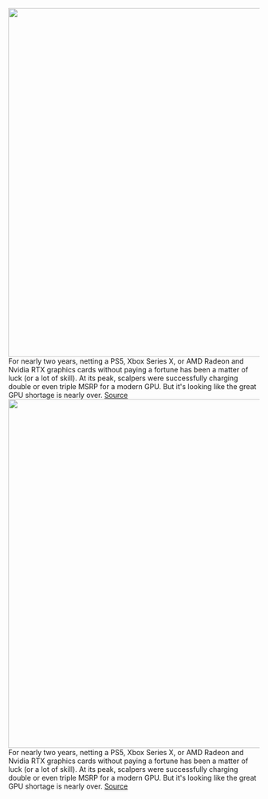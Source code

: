 <img src='https://cdn.vox-cdn.com/thumbor/iEMDPQNMOTCdV0S5S4oL-UvFIwY=/0x0:2040x1360/1200x800/filters:focal(857x517:1183x843)/cdn.vox-cdn.com/uploads/chorus_image/image/70766261/shollister_201117_4303_0003.0.0.jpg' width='700px' /><br/>
For nearly two years, netting a PS5, Xbox Series X, or AMD Radeon and Nvidia RTX graphics cards without paying a fortune has been a matter of luck (or a lot of skill). At its peak, scalpers were successfully charging double or even triple MSRP for a modern GPU. But it's looking like the great GPU shortage is nearly over.
<a href='https://www.theverge.com/2022/4/19/23031309/nvidia-amd-gpu-price-in-stock-retail-ebay'> Source <a/><img src='https://cdn.vox-cdn.com/thumbor/iEMDPQNMOTCdV0S5S4oL-UvFIwY=/0x0:2040x1360/1200x800/filters:focal(857x517:1183x843)/cdn.vox-cdn.com/uploads/chorus_image/image/70766261/shollister_201117_4303_0003.0.0.jpg' width='700px' /><br/>
For nearly two years, netting a PS5, Xbox Series X, or AMD Radeon and Nvidia RTX graphics cards without paying a fortune has been a matter of luck (or a lot of skill). At its peak, scalpers were successfully charging double or even triple MSRP for a modern GPU. But it's looking like the great GPU shortage is nearly over.
<a href='https://www.theverge.com/2022/4/19/23031309/nvidia-amd-gpu-price-in-stock-retail-ebay'> Source <a/>